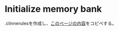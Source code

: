 # Initialize memory bank

.clinnerulesを作成し、[このページの内容](https://docs.cline.bot/improving-your-prompting-skills/cline-memory-bank)をコピペする。

```

```

